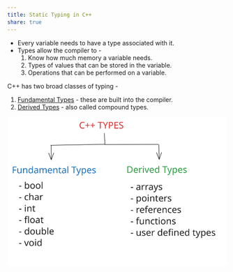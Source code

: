 ```yaml
---
title: Static Typing in C++
share: true
---
```


* Every variable needs to have a type associated with it.
* Types allow the compiler to - 
  1. Know how much memory a variable needs.
  1. Types of values that can be stored in the variable.
  1. Operations that can be performed on a variable.

C++ has two broad classes of typing - 

1. [Fundamental Types](./Fundamental%20Types.md) - these are built into the compiler.
1. [Derived Types](./Derived%20Types.md) - also called compound types.

![C++ Types Drawing.excalidraw](./2.%20Areas/Computer%20Science/C++%20Types%20Drawing.svg)
